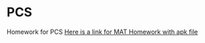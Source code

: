 # PCS
Homework for PCS
[Here is a link for MAT Homework with apk file](https://github.com/AntonWDC/PCS/blob/main/Anton_Sobolev.apk)
